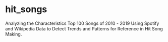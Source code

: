# hit_songs
Analyzing the Characteristics Top 100 Songs of 2010 - 2019 Using Spotify and Wikipedia Data to Detect Trends and Patterns for Reference in Hit Song Making.
